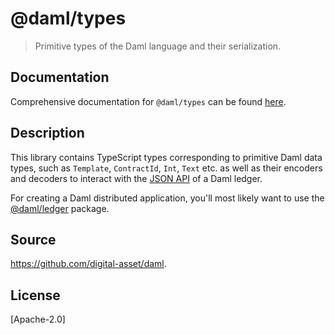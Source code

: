 # @daml/types

> Primitive types of the Daml language and their serialization.

<!-- START_BACKLINK -->

## Documentation

Comprehensive documentation for `@daml/types` can be found
[here](https://docs.daml.com/0.0.0-SDKVERSION/app-dev/bindings-ts/daml-types/index.html).

<!-- END_BACKLINK -->

## Description 

This library contains TypeScript types corresponding to primitive Daml data types, such as
`Template`, `ContractId`, `Int`, `Text` etc. as well as their encoders and decoders to interact with
the [JSON API](https://docs.daml.com/json-api/index.html) of a Daml ledger.

For creating a Daml distributed application, you'll most likely want to use the
[@daml/ledger](https://www.npmjs.com/package/@daml/ledger) package. 

## Source
https://github.com/digital-asset/daml.

## License
[Apache-2.0]
